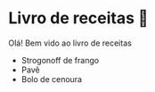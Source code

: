 # Livro de receitas :cheese:

Olá! Bem vido ao livro de receitas

- Strogonoff de frango
- Pavê
- Bolo de cenoura
